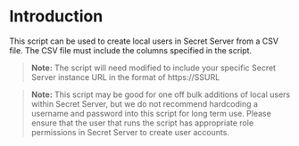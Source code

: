 # Introduction

This script can be used to create local users in Secret Server from a CSV file. The CSV file must include the columns specified in the script.

> **Note:** The script will need modified to include your specific Secret Server instance URL in the format of https://SSURL

> **Note:** This script may be good for one off bulk additions of local users within Secret Server, but we do not recommend hardcoding a username and password into this script for long term use. Please ensure that the user that runs the script has appropriate role permissions in Secret Server to create user accounts.
